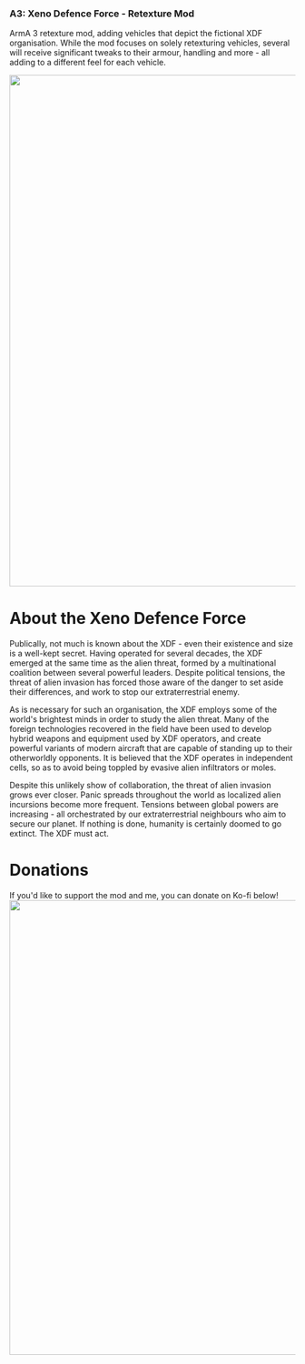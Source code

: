 ### A3: Xeno Defence Force - Retexture Mod
ArmA 3 retexture mod, adding vehicles that depict the fictional XDF organisation. While the mod focuses on solely retexturing vehicles, several will receive significant tweaks to their armour, handling and more - all adding to a different feel for each vehicle.

<p align="center"><img src="https://github.com/user-attachments/assets/9fa16f8f-22b7-4e81-81a9-d96ba6322e6f" width="900"></p>

# About the Xeno Defence Force
Publically, not much is known about the XDF - even their existence and size is a well-kept secret. Having operated for several decades, the XDF emerged at the same time as the alien threat, formed by a multinational coalition between several powerful leaders. Despite political tensions, the threat of alien invasion has forced those aware of the danger to set aside their differences, and work to stop our extraterrestrial enemy.

As is necessary for such an organisation, the XDF employs some of the world's brightest minds in order to study the alien threat. Many of the foreign technologies recovered in the field have been used to develop hybrid weapons and equipment used by XDF operators, and create powerful variants of modern aircraft that are capable of standing up to their otherworldly opponents. It is believed that the XDF operates in independent cells, so as to avoid being toppled by evasive alien infiltrators or moles.

Despite this unlikely show of collaboration, the threat of alien invasion grows ever closer. Panic spreads throughout the world as localized alien incursions become more frequent. Tensions between global powers are increasing - all orchestrated by our extraterrestrial neighbours who aim to secure our planet. If nothing is done, humanity is certainly doomed to go extinct. The XDF must act.

# Donations
If you'd like to support the mod and me, you can donate on Ko-fi below!
<a href="[URL](https://ko-fi.com/radiumio)"><img src="https://github.com/user-attachments/assets/c66061cb-de65-4c33-9795-f54d63bcea8b" width="800"></a> 
